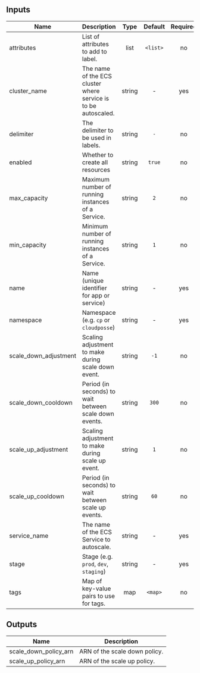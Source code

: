 
## Inputs

| Name | Description | Type | Default | Required |
|------|-------------|:----:|:-----:|:-----:|
| attributes | List of attributes to add to label. | list | `<list>` | no |
| cluster_name | The name of the ECS cluster where service is to be autoscaled. | string | - | yes |
| delimiter | The delimiter to be used in labels. | string | `-` | no |
| enabled | Whether to create all resources | string | `true` | no |
| max_capacity | Maximum number of running instances of a Service. | string | `2` | no |
| min_capacity | Minimum number of running instances of a Service. | string | `1` | no |
| name | Name (unique identifier for app or service) | string | - | yes |
| namespace | Namespace (e.g. `cp` or `cloudposse`) | string | - | yes |
| scale_down_adjustment | Scaling adjustment to make during scale down event. | string | `-1` | no |
| scale_down_cooldown | Period (in seconds) to wait between scale down events. | string | `300` | no |
| scale_up_adjustment | Scaling adjustment to make during scale up event. | string | `1` | no |
| scale_up_cooldown | Period (in seconds) to wait between scale up events. | string | `60` | no |
| service_name | The name of the ECS Service to autoscale. | string | - | yes |
| stage | Stage (e.g. `prod`, `dev`, `staging`) | string | - | yes |
| tags | Map of key-value pairs to use for tags. | map | `<map>` | no |

## Outputs

| Name | Description |
|------|-------------|
| scale_down_policy_arn | ARN of the scale down policy. |
| scale_up_policy_arn | ARN of the scale up policy. |


